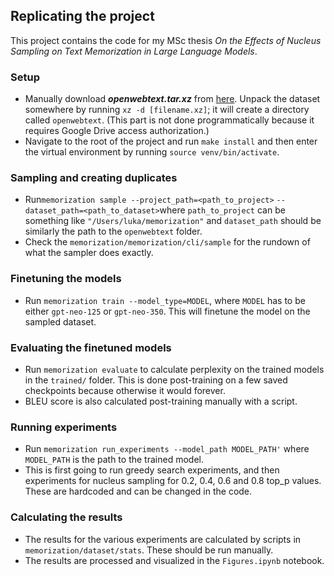 ## Replicating the project

This project contains the code for my MSc thesis _On the Effects of Nucleus Sampling on Text Memorization in Large
Language
Models_.

### Setup

- Manually download **_openwebtext.tar.xz_**
  from [here](https://drive.google.com/drive/folders/1IaD_SIIB-K3Sij_-JjWoPy_UrWqQRdjx). Unpack the dataset somewhere by
  running `xz -d [filename.xz]`; it will create a directory called `openwebtext`. (This part is not done
  programmatically because it requires Google Drive access authorization.)
- Navigate to the root of the project and run `make install` and then enter the virtual environment by
  running `source venv/bin/activate`.

### Sampling and creating duplicates

- Run`memorization sample --project_path=<path_to_project>` `--dataset_path=<path_to_dataset>`where `path_to_project`
  can be something like `"/Users/luka/memorization"` and `dataset_path` should be similarly the path to
  the `openwebtext` folder.
- Check the `memorization/memorization/cli/sample` for the rundown of what the sampler does exactly.

### Finetuning the models

- Run `memorization train --model_type=MODEL`, where `MODEL` has to be either `gpt-neo-125` or `gpt-neo-350`. This will
  finetune the model on the sampled dataset.

### Evaluating the finetuned models

- Run `memorization evaluate` to calculate perplexity on the trained models in the `trained/` folder. This is done
  post-training on a few saved checkpoints because otherwise it would forever.
- BLEU score is also calculated post-training manually with a script.

### Running experiments

- Run `memorization run_experiments --model_path MODEL_PATH'` where `MODEL_PATH` is the path to the trained model.
- This is first going to run greedy search experiments, and then experiments for nucleus sampling for 0.2, 0.4, 0.6 and
  0.8 top_p values. These are hardcoded and can be changed in the code.

### Calculating the results

- The results for the various experiments are calculated by scripts in `memorization/dataset/stats`. These should be run
  manually.
- The results are processed and visualized in the `Figures.ipynb` notebook.